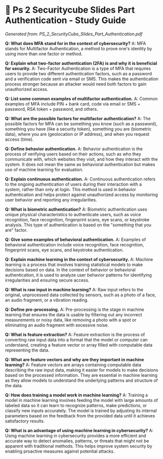 # 🎯 Ps 2 Securitycube Slides Part Authentication - Study Guide
*Generated from: PS_2_SecurityCube_Slides_Part_Authentication.pdf*

**Q: What does MFA stand for in the context of cybersecurity?**
A: MFA stands for Multifactor Authentication, a method to prove one's identity by using more than one factor or method.

**Q: Explain what two-factor authentication (2FA) is and why it is beneficial for security.**
A: Two-Factor Authentication is a type of MFA that requires users to provide two different authentication factors, such as a password and a verification code sent via email or SMS. This makes the authentication process stronger because an attacker would need both factors to gain unauthorized access.

**Q: List some common examples of multifactor authentication.**
A: Common examples of MFA include PIN + bank card, code via email or SMS + password, RSA token + password, and others.

**Q: What are the possible factors for multifactor authentication?**
A: The possible factors for MFA can be something you know (such as a password), something you have (like a security token), something you are (biometric data), where you are (geolocation or IP address), and when you request access (time).

**Q: Define behavior authentication.**
A: Behavior authentication is the process of verifying users based on their actions, such as who they communicate with, which websites they visit, and how they interact with the system. It does not mean the same as behavioral authentication but makes use of machine learning for evaluation.

**Q: Explain continuous authentication.**
A: Continuous authentication refers to the ongoing authentication of users during their interaction with a system, rather than only at login. This method is used in behavior authentication and helps protect against unauthorized access by monitoring user behavior and reporting any irregularities.

**Q: What is biometric authentication?**
A: Biometric authentication uses unique physical characteristics to authenticate users, such as voice recognition, face recognition, fingerprint scans, eye scans, or keystroke analysis. This type of authentication is based on the "something that you are" factor.

**Q: Give some examples of behavioral authentication.**
A: Examples of behavioral authentication include voice recognition, face recognition, fingerprint scans, eye scans, and keystroke authentication.

**Q: Explain machine learning in the context of cybersecurity.**
A: Machine learning is a process that involves training statistical models to make decisions based on data. In the context of behavior or behavioral authentication, it is used to analyze user behavior patterns for identifying irregularities and ensuring secure access.

**Q: What is raw input in machine learning?**
A: Raw input refers to the original, unprocessed data collected by sensors, such as a photo of a face, an audio fragment, or a vibration reading.

**Q: Define pre-processing.**
A: Pre-processing is the stage in machine learning that ensures the data is usable by filtering out any incorrect measurements or noisy data, like removing a photo with a spot or eliminating an audio fragment with excessive noise.

**Q: What is feature extraction?**
A: Feature extraction is the process of converting raw input data into a format that the model or computer can understand, creating a feature vector or array filled with computable data representing the data.

**Q: What are feature vectors and why are they important in machine learning?**
A: Feature vectors are arrays containing computable data describing the raw input data, making it easier for models to make decisions based on the processed information. They are essential in machine learning as they allow models to understand the underlying patterns and structure of the data.

**Q: How does training a model work in machine learning?**
A: Training a model in machine learning involves feeding the model with large amounts of labeled data so it can learn to recognize patterns, make predictions, or classify new inputs accurately. The model is trained by adjusting its internal parameters based on the feedback from the provided data until it achieves satisfactory results.

**Q: What is an advantage of using machine learning in cybersecurity?**
A: Using machine learning in cybersecurity provides a more efficient and accurate way to detect anomalies, patterns, or threats that might not be apparent with traditional methods. This helps improve system security by enabling proactive measures against potential attacks.